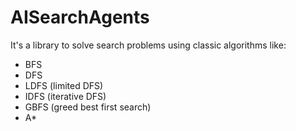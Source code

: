 # AISearchAgents

It's a library to solve search problems using classic algorithms like:<br>
<ul>
<li>BFS</li>
<li>DFS</li>
<li>LDFS (limited DFS)</li>
<li>IDFS (iterative DFS)</li>
<li>GBFS (greed best first search)</li>
<li>A*</li>
</ul>
